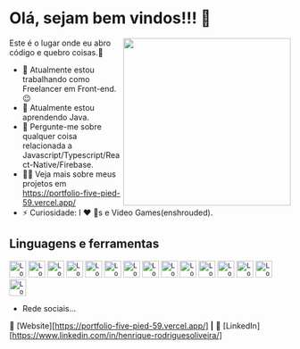 # Olá, sejam bem vindos!!! 👋
<img align="right" width="300" src="https://media.giphy.com/media/RkDZq0dhhYHhxdFrJB/giphy.gif" />


Este é o lugar onde eu abro código e quebro coisas.🤣

* 🔭  Atualmente estou trabalhando como Freelancer em Front-end.😉
* 🌱  Atualmente estou aprendendo Java.
* 💬  Pergunte-me sobre qualquer coisa relacionada a Javascript/Typescript/React-Native/Firebase.
* 👨‍💻  Veja mais sobre meus projetos em https://portfolio-five-pied-59.vercel.app/
* ⚡  Curiosidade: I ❤️ 🐶s e Video Games(enshrouded).

## Linguagens e ferramentas

<code><img
    height="30"
    src="https://img.shields.io/badge/JavaScript-F7DF1E?style=for-the-badge&logo=javascript&logoColor=black"
    alt="Logo JavaScript"/></code>
<code><img
    height="30"
    src="https://img.shields.io/badge/TypeScript-007ACC?style=for-the-badge&logo=typescript&logoColor=white"
    alt="Logo TypeScript"/></code>
<code><img
    height="30"
    src="https://img.shields.io/badge/React_Native-20232A?style=for-the-badge&logo=react&logoColor=61DAFB"
    alt="Logo React Native"/></code>
<code><img
    height="30"
    src="https://img.shields.io/badge/Expo-1B1F23?style=for-the-badge&logo=expo&logoColor=white"
    alt="Logo Expo"/></code>
<code><img
    height="30"
    src="https://img.shields.io/badge/Node.js-43853D?style=for-the-badge&logo=node.js&logoColor=white"
    alt="Logo Node.js"/></code>
<code><img
    height="30"
    src="https://img.shields.io/badge/Sass-CC6699?style=for-the-badge&logo=sass&logoColor=white"
    alt="Logo Sass"/></code>
<code><img
    height="30"
    src="https://img.shields.io/badge/styled--components-DB7093?style=for-the-badge&logo=styled-components&logoColor=white"
    alt="Logo Styled Components"/></code>
<code><img
    height="30"
    src="https://img.shields.io/badge/Tailwind_CSS-38B2AC?style=for-the-badge&logo=tailwind-css&logoColor=white"
    alt="Logo Tailwind"/></code>
<code><img
    height="30"
    src="https://img.shields.io/badge/Redux-593D88?style=for-the-badge&logo=redux&logoColor=white"
    alt="Logo Redux"/></code>
<code><img
    height="30"
    src="https://img.shields.io/badge/firebase-ffca28?style=for-the-badge&logo=firebase&logoColor=black"
    alt="Logo Firebase"/></code>
<code><img
    height="30"
    src="https://img.shields.io/badge/eslint-3A33D1?style=for-the-badge&logo=eslint&logoColor=white"
    alt="Logo Firebase"/></code>
<code><img
    height="30"
    src="https://img.shields.io/badge/prettier-1A2C34?style=for-the-badge&logo=prettier&logoColor=F7BA3E"
    alt="Logo Firebase"/></code>
<code><img
    height="30"
    src="https://img.shields.io/badge/Git-E34F26?style=for-the-badge&logo=git&logoColor=white"
    alt="Logo Git"/></code>
<code><img
    height="30"
    src="https://img.shields.io/badge/VSCode-0078D4?style=for-the-badge&logo=visual%20studio%20code&logoColor=white"
    alt="Logo VSCode"/></code>
<code><img
    height="30"
    src="https://img.shields.io/badge/WordPress-006E93?style=for-the-badge&logo=wordpress&logoColor=white"
    alt="Logo Wordpress"/></code>

* Rede sociais...

🏡 [Website][https://portfolio-five-pied-59.vercel.app/] **|**
👔 [LinkedIn][https://www.linkedin.com/in/henrique-rodriguesoliveira/]
